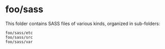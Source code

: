 # foo/sass

This folder contains SASS files of various kinds, organized in sub-folders:

    foo/sass/etc
    foo/sass/src
    foo/sass/var
